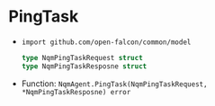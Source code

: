 # PingTask

* `import github.com/open-falcon/common/model`

    ```go
    type NqmPingTaskRequest struct
    type NqmPingTaskResposne struct
    ```

* Function: `NqmAgent.PingTask(NqmPingTaskRequest, *NqmPingTaskResposne) error`
